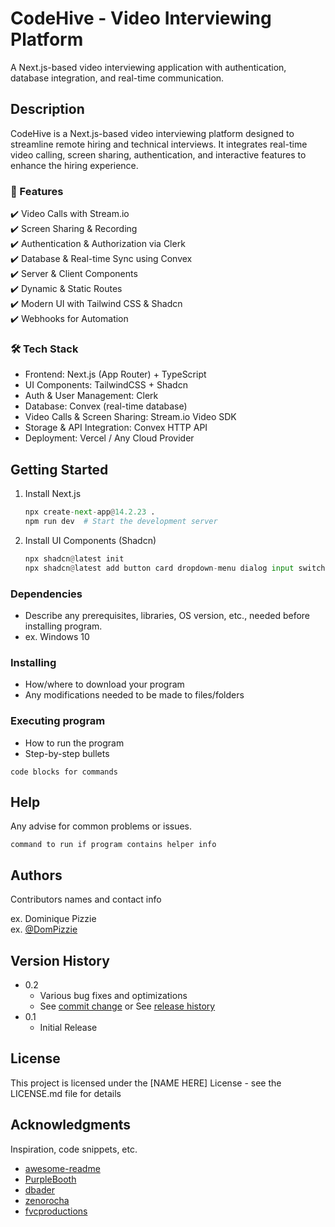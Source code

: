 # CodeHive - Video Interviewing Platform

A Next.js-based video interviewing application with authentication, database integration, and real-time communication.

## Description

CodeHive is a Next.js-based video interviewing platform designed to streamline remote hiring and technical interviews. It integrates real-time video calling, screen sharing, authentication, and interactive features to enhance the hiring experience.
### 🚀 Features
✔️ Video Calls with Stream.io<br>
✔️ Screen Sharing & Recording<br>
✔️ Authentication & Authorization via Clerk<br>
✔️ Database & Real-time Sync using Convex<br>
✔️ Server & Client Components<br>
✔️ Dynamic & Static Routes<br>
✔️ Modern UI with Tailwind CSS & Shadcn<br>
✔️ Webhooks for Automation<br>

### 🛠️ Tech Stack
* Frontend: Next.js (App Router) + TypeScript
* UI Components: TailwindCSS + Shadcn
* Auth & User Management: Clerk
* Database: Convex (real-time database)
* Video Calls & Screen Sharing: Stream.io Video SDK
* Storage & API Integration: Convex HTTP API
* Deployment: Vercel / Any Cloud Provider

## Getting Started
1. Install Next.js
   ```python
   npx create-next-app@14.2.23 .
   npm run dev  # Start the development server
   ```
2. Install UI Components (Shadcn)
   ```python
   npx shadcn@latest init
   npx shadcn@latest add button card dropdown-menu dialog input switch resizable avatar calendar scroll-area select
   ```

### Dependencies

* Describe any prerequisites, libraries, OS version, etc., needed before installing program.
* ex. Windows 10

### Installing

* How/where to download your program
* Any modifications needed to be made to files/folders

### Executing program

* How to run the program
* Step-by-step bullets
```
code blocks for commands
```

## Help

Any advise for common problems or issues.
```
command to run if program contains helper info
```

## Authors

Contributors names and contact info

ex. Dominique Pizzie  
ex. [@DomPizzie](https://twitter.com/dompizzie)

## Version History

* 0.2
    * Various bug fixes and optimizations
    * See [commit change]() or See [release history]()
* 0.1
    * Initial Release

## License

This project is licensed under the [NAME HERE] License - see the LICENSE.md file for details

## Acknowledgments

Inspiration, code snippets, etc.
* [awesome-readme](https://github.com/matiassingers/awesome-readme)
* [PurpleBooth](https://gist.github.com/PurpleBooth/109311bb0361f32d87a2)
* [dbader](https://github.com/dbader/readme-template)
* [zenorocha](https://gist.github.com/zenorocha/4526327)
* [fvcproductions](https://gist.github.com/fvcproductions/1bfc2d4aecb01a834b46)
